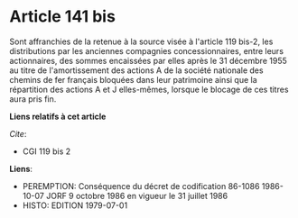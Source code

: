 # Article 141 bis

Sont affranchies de la retenue à la source visée à l'article 119 bis-2, les distributions par les anciennes compagnies
concessionnaires, entre leurs actionnaires, des sommes encaissées par elles après le 31 décembre 1955 au titre de
l'amortissement des actions A de la société nationale des chemins de fer français bloquées dans leur patrimoine ainsi que la
répartition des actions A et J elles-mêmes, lorsque le blocage de ces titres aura pris fin.

**Liens relatifs à cet article**

_Cite_:

  - CGI 119 bis 2

**Liens**:

  - PEREMPTION: Conséquence du décret de codification 86-1086 1986-10-07 JORF 9 octobre 1986 en vigueur le 31 juillet 1986
  - HISTO: EDITION 1979-07-01
